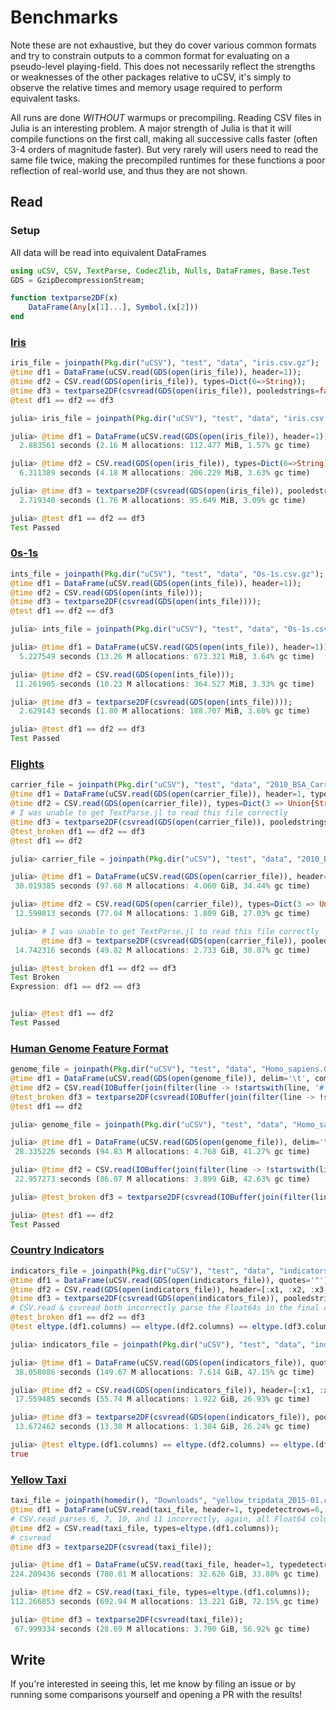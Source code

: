 # Benchmarks

Note these are not exhaustive, but they do cover various common formats and try to constrain outputs to a common format for evaluating on a pseudo-level playing-field. This does not necessarily reflect the strengths or weaknesses of the other packages relative to uCSV, it's simply to observe the relative times and memory usage required to perform equivalent tasks.

All runs are done *WITHOUT* warmups or precompiling. Reading CSV files in Julia is an interesting problem. A major strength of Julia is that it will compile functions on the first call, making all successive calls faster (often 3-4 orders of magnitude faster). But very rarely will users need to read the same file twice, making the precompiled runtimes for these functions a poor reflection of real-world use, and thus they are not shown.

## Read

### Setup

All data will be read into equivalent DataFrames
```julia
using uCSV, CSV, TextParse, CodecZlib, Nulls, DataFrames, Base.Test
GDS = GzipDecompressionStream;

function textparse2DF(x)
    DataFrame(Any[x[1]...], Symbol.(x[2]))
end
```

### [Iris](https://github.com/cjprybol/uCSV.jl/blob/master/test/data/iris.csv.gz)
```julia
iris_file = joinpath(Pkg.dir("uCSV"), "test", "data", "iris.csv.gz");
@time df1 = DataFrame(uCSV.read(GDS(open(iris_file)), header=1));
@time df2 = CSV.read(GDS(open(iris_file)), types=Dict(6=>String));
@time df3 = textparse2DF(csvread(GDS(open(iris_file)), pooledstrings=false));
@test df1 == df2 == df3
```

```julia
julia> iris_file = joinpath(Pkg.dir("uCSV"), "test", "data", "iris.csv.gz");

julia> @time df1 = DataFrame(uCSV.read(GDS(open(iris_file)), header=1));
  2.883561 seconds (2.16 M allocations: 112.477 MiB, 1.57% gc time)

julia> @time df2 = CSV.read(GDS(open(iris_file)), types=Dict(6=>String));
  6.311389 seconds (4.18 M allocations: 206.229 MiB, 3.63% gc time)

julia> @time df3 = textparse2DF(csvread(GDS(open(iris_file)), pooledstrings=false));
  2.719340 seconds (1.76 M allocations: 95.649 MiB, 3.09% gc time)

julia> @test df1 == df2 == df3
Test Passed

```

### [0s-1s](https://github.com/cjprybol/uCSV.jl/blob/master/test/data/0s-1s.csv.gz)
```julia
ints_file = joinpath(Pkg.dir("uCSV"), "test", "data", "0s-1s.csv.gz");
@time df1 = DataFrame(uCSV.read(GDS(open(ints_file)), header=1));
@time df2 = CSV.read(GDS(open(ints_file)));
@time df3 = textparse2DF(csvread(GDS(open(ints_file))));
@test df1 == df2 == df3
```

```julia
julia> ints_file = joinpath(Pkg.dir("uCSV"), "test", "data", "0s-1s.csv.gz");

julia> @time df1 = DataFrame(uCSV.read(GDS(open(ints_file)), header=1));
  5.227549 seconds (13.26 M allocations: 673.321 MiB, 3.64% gc time)

julia> @time df2 = CSV.read(GDS(open(ints_file)));
 11.261905 seconds (10.23 M allocations: 364.527 MiB, 3.33% gc time)

julia> @time df3 = textparse2DF(csvread(GDS(open(ints_file))));
  2.629143 seconds (1.80 M allocations: 188.707 MiB, 3.60% gc time)

julia> @test df1 == df2 == df3
Test Passed

```

### [Flights](https://github.com/cjprybol/uCSV.jl/blob/master/test/data/2010_BSA_Carrier_PUF.csv.gz)
```julia
carrier_file = joinpath(Pkg.dir("uCSV"), "test", "data", "2010_BSA_Carrier_PUF.csv.gz");
@time df1 = DataFrame(uCSV.read(GDS(open(carrier_file)), header=1, typedetectrows=2, encodings=Dict{String,Any}("" => null), types=Dict(3 =>  Union{String, Null})));
@time df2 = CSV.read(GDS(open(carrier_file)), types=Dict(3 => Union{String, Null}, 4 => String, 5 => String, 8 => String));
# I was unable to get TextParse.jl to read this file correctly
@time df3 = textparse2DF(csvread(GDS(open(carrier_file)), pooledstrings=false, type_detect_rows=228990, nastrings=[""]));
@test_broken df1 == df2 == df3
@test df1 == df2
```

```julia
julia> carrier_file = joinpath(Pkg.dir("uCSV"), "test", "data", "2010_BSA_Carrier_PUF.csv.gz");

julia> @time df1 = DataFrame(uCSV.read(GDS(open(carrier_file)), header=1, typedetectrows=2, encodings=Dict{String,Any}("" => null), types=Dict(3 =>  Union{String, Null})));
 30.019385 seconds (97.68 M allocations: 4.060 GiB, 34.44% gc time)

julia> @time df2 = CSV.read(GDS(open(carrier_file)), types=Dict(3 => Union{String, Null}, 4 => String, 5 => String, 8 => String));
 12.599813 seconds (77.04 M allocations: 1.809 GiB, 27.03% gc time)

julia> # I was unable to get TextParse.jl to read this file correctly
       @time df3 = textparse2DF(csvread(GDS(open(carrier_file)), pooledstrings=false, type_detect_rows=228990, nastrings=[""]));
 14.742316 seconds (49.82 M allocations: 2.733 GiB, 38.07% gc time)

julia> @test_broken df1 == df2 == df3
Test Broken
Expression: df1 == df2 == df3


julia> @test df1 == df2
Test Passed

```

### [Human Genome Feature Format](https://github.com/cjprybol/uCSV.jl/blob/master/test/data/Homo_sapiens.GRCh38.90.gff3.gz)
```julia
genome_file = joinpath(Pkg.dir("uCSV"), "test", "data", "Homo_sapiens.GRCh38.90.gff3.gz");
@time df1 = DataFrame(uCSV.read(GDS(open(genome_file)), delim='\t', comment='#', types=Dict(1 => String)));
@time df2 = CSV.read(IOBuffer(join(filter(line -> !startswith(line, '#'), readlines(GDS(open(genome_file)))), '\n')), delim='\t', types=Dict(1 => String, 2 => String, 3 => String, 6 => String, 7 => String, 8 => String, 9 => String), header=[:x1, :x2, :x3, :x4, :x5, :x6, :x7, :x8, :x9]);
@test_broken df3 = textparse2DF(csvread(IOBuffer(join(filter(line -> !startswith(line, '#'), readlines(GDS(open(genome_file)))), '\n')), '\t', pooledstrings=false));
@test df1 == df2
```

```julia
julia> genome_file = joinpath(Pkg.dir("uCSV"), "test", "data", "Homo_sapiens.GRCh38.90.gff3.gz");

julia> @time df1 = DataFrame(uCSV.read(GDS(open(genome_file)), delim='\t', comment='#', types=Dict(1 => String)));
 28.335226 seconds (94.83 M allocations: 4.768 GiB, 41.27% gc time)

julia> @time df2 = CSV.read(IOBuffer(join(filter(line -> !startswith(line, '#'), readlines(GDS(open(genome_file)))), '\n')), delim='\t', types=Dict(1 => String, 2 => String, 3 => String, 6 => String, 7 => String, 8 => String, 9 => String), header=[:x1, :x2, :x3, :x4, :x5, :x6, :x7, :x8, :x9]);
 22.957273 seconds (86.07 M allocations: 3.899 GiB, 42.63% gc time)

julia> @test_broken df3 = textparse2DF(csvread(IOBuffer(join(filter(line -> !startswith(line, '#'), readlines(GDS(open(genome_file)))), '\n')), '\t', pooledstrings=false));

julia> @test df1 == df2
Test Passed

```

### [Country Indicators](https://github.com/cjprybol/uCSV.jl/blob/master/test/data/indicators.csv.gz)
```julia
indicators_file = joinpath(Pkg.dir("uCSV"), "test", "data", "indicators.csv.gz");
@time df1 = DataFrame(uCSV.read(GDS(open(indicators_file)), quotes='"'));
@time df2 = CSV.read(GDS(open(indicators_file)), header=[:x1, :x2, :x3, :x4, :x5, :x6], types=Dict(1 => String, 2 => String, 3 => String, 4 => String));
@time df3 = textparse2DF(csvread(GDS(open(indicators_file)), pooledstrings=false, header_exists=false, colnames=[:x1, :x2, :x3, :x4, :x5, :x6]));
# CSV.read & csvread both incorrectly parse the Float64s in the final column
@test_broken df1 == df2 == df3
@test eltype.(df1.columns) == eltype.(df2.columns) == eltype.(df3.columns)
```

```julia
julia> indicators_file = joinpath(Pkg.dir("uCSV"), "test", "data", "indicators.csv.gz");

julia> @time df1 = DataFrame(uCSV.read(GDS(open(indicators_file)), quotes='"'));
 38.058086 seconds (149.67 M allocations: 7.614 GiB, 47.15% gc time)

julia> @time df2 = CSV.read(GDS(open(indicators_file)), header=[:x1, :x2, :x3, :x4, :x5, :x6], types=Dict(1 => String, 2 => String, 3 => String, 4 => String));
 17.559485 seconds (55.74 M allocations: 1.922 GiB, 26.93% gc time)

julia> @time df3 = textparse2DF(csvread(GDS(open(indicators_file)), pooledstrings=false, header_exists=false, colnames=[:x1, :x2, :x3, :x4, :x5, :x6]));
 13.672462 seconds (13.38 M allocations: 1.384 GiB, 26.24% gc time)

julia> @test eltype.(df1.columns) == eltype.(df2.columns) == eltype.(df3.columns)
true

```

### [Yellow Taxi](https://s3.amazonaws.com/nyc-tlc/trip+data/yellow_tripdata_2015-01.csv)
```julia
taxi_file = joinpath(homedir(), "Downloads", "yellow_tripdata_2015-01.csv");
@time df1 = DataFrame(uCSV.read(taxi_file, header=1, typedetectrows=6, types=Dict(18=>Union{Float64, Null}), encodings=Dict{String,Any}("" => null)));
# CSV.read parses 6, 7, 10, and 11 incorrectly, again, all Float64 columns
@time df2 = CSV.read(taxi_file, types=eltype.(df1.columns));
# csvread
@time df3 = textparse2DF(csvread(taxi_file));
```

```julia
julia> @time df1 = DataFrame(uCSV.read(taxi_file, header=1, typedetectrows=6, types=Dict(18=>Union{Float64, Null}), encodings=Dict{String,Any}("" => null)));
224.209436 seconds (780.01 M allocations: 32.626 GiB, 33.88% gc time)

julia> @time df2 = CSV.read(taxi_file, types=eltype.(df1.columns));
112.266853 seconds (692.94 M allocations: 13.221 GiB, 72.15% gc time)

julia> @time df3 = textparse2DF(csvread(taxi_file));
 67.999334 seconds (28.69 M allocations: 3.790 GiB, 56.92% gc time)

```

## Write

If you're interested in seeing this, let me know by filing an issue or by running some comparisons yourself and opening a PR with the results!
